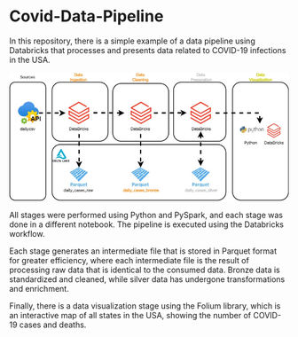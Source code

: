 # Covid-Data-Pipeline

In this repository, there is a simple example of a data pipeline using Databricks that processes and presents data related to COVID-19 infections in the USA.

<p align="center">
  <img src="https://github.com/jvcamacho1/Covid-Data-Pipeline/blob/main/Images/Pipeline.jpg?raw=true" alt="Pipeline Image"/>
</p>

All stages were performed using Python and PySpark, and each stage was done in a different notebook. The pipeline is executed using the Databricks workflow.

Each stage generates an intermediate file that is stored in Parquet format for greater efficiency, where each intermediate file is the result of processing raw data that is identical to the consumed data. Bronze data is standardized and cleaned, while silver data has undergone transformations and enrichment.

Finally, there is a data visualization stage using the Folium library, which is an interactive map of all states in the USA, showing the number of COVID-19 cases and deaths.


